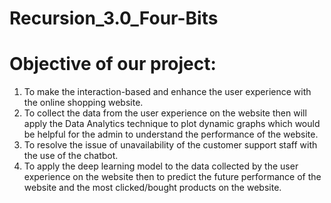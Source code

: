 # Recursion_3.0_Four-Bits

# Objective of our project:

1. To make the interaction-based and enhance the user experience with the online shopping website.
2. To collect the data from the user experience on the website then will apply the Data Analytics technique to plot dynamic graphs which would be helpful for the admin to understand the performance of the website.
3. To resolve the issue of unavailability of the customer support staff with the use of the chatbot.
4. To apply the deep learning model to the data collected by the user experience on the website then to predict the future performance of the website and the most clicked/bought products on the website.
